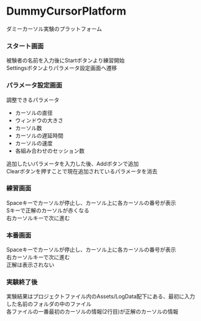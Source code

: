 # DummyCursorPlatform
ダミーカーソル実験のプラットフォーム

### スタート画面
被験者の名前を入力後にStartボタンより練習開始  
Settingsボタンよりパラメータ設定画面へ遷移

### パラメータ設定画面
調整できるパラメータ
 - カーソルの直径
 - ウィンドウの大きさ
 - カーソル数
 - カーソルの遅延時間
 - カーソルの速度
 - 各組み合わせのセッション数

追加したいパラメータを入力した後、Addボタンで追加  
Clearボタンを押すことで現在追加されているパラメータを消去

### 練習画面
Spaceキーでカーソルが停止し、カーソル上に各カーソルの番号が表示  
Sキーで正解のカーソルが赤くなる  
右カーソルキーで次に進む  

### 本番画面
Spaceキーでカーソルが停止し、カーソル上に各カーソルの番号が表示  
右カーソルキーで次に進む  
正解は表示されない  

### 実験終了後
実験結果はプロジェクトファイル内のAssets/LogData配下にある、最初に入力した名前のフォルダの中のファイル  
各ファイルの一番最初のカーソルの情報(2行目)が正解のカーソルの情報  
